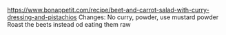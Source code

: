 https://www.bonappetit.com/recipe/beet-and-carrot-salad-with-curry-dressing-and-pistachios
Changes: No curry, powder, use mustard powder
Roast the beets instead od eating them raw
